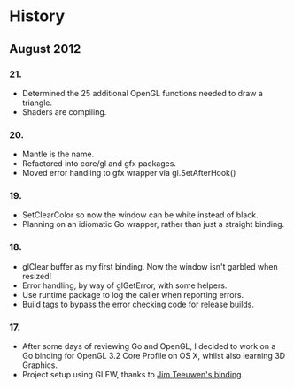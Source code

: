# History

## August 2012

### 21.

* Determined the 25 additional OpenGL functions needed to draw a triangle.
* Shaders are compiling.

### 20.

* Mantle is the name.
* Refactored into core/gl and gfx packages.
* Moved error handling to gfx wrapper via gl.SetAfterHook()

### 19.

* SetClearColor so now the window can be white instead of black.
* Planning on an idiomatic Go wrapper, rather than just a straight binding.

### 18.

* glClear buffer as my first binding. Now the window isn't garbled when resized!
* Error handling, by way of glGetError, with some helpers.
* Use runtime package to log the caller when reporting errors.
* Build tags to bypass the error checking code for release builds.

### 17.

* After some days of reviewing Go and OpenGL, I decided to work on a Go binding for OpenGL 3.2 Core Profile on OS X, whilst also learning 3D Graphics.
* Project setup using GLFW, thanks to [Jim Teeuwen's binding](http://go.pkgdoc.org/github.com/jteeuwen/glfw).
